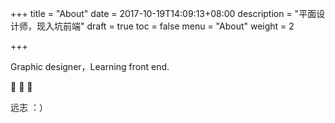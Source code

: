 +++
title = "About"
date = 2017-10-19T14:09:13+08:00
description = "平面设计师，现入坑前端"
draft = true
toc = false
menu = "About"
weight = 2

+++

<!--more-->

Graphic designer，Learning front end.



:wave: :wave: :wave:

远志 ：）
